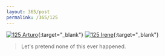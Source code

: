 ```yaml
---
layout: 365/post
permalink: /365/125
---
```


[![125 Arturo](https://c2.staticflickr.com/2/1698/24421402566_2bdd37b5b4_c.jpg)](https://www.flickr.com/photos/131440297@N08/24421402566/){:target="_blank"}
[![125 Irene](https://c2.staticflickr.com/2/1679/24078135239_ab98c7f030_c.jpg)](https://www.flickr.com/photos/25124902@N04/24078135239/){:target="_blank"}


> Let's pretend none of this ever happened.

>
